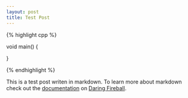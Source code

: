 ```yaml
---
layout: post
title: Test Post
---
```



{% highlight cpp %}

void main()
{
	
}

{% endhighlight %}

This is a test post writen in markdown. To learn more about markdown check out the [documentation](http://daringfireball.net/projects/markdown/) on [Daring Fireball](http://daringfireball.net/).